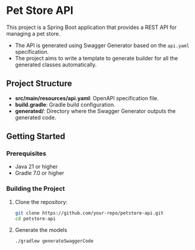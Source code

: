# Pet Store API

This project is a Spring Boot application that provides a REST API 
for managing a pet store. 

* The API is generated using Swagger Generator based on the `api.yaml` specification.
* The project aims to write a template to generate builder for all the generated classes automatically.

## Project Structure

- **src/main/resources/api.yaml**: OpenAPI specification file.
- **build.gradle**: Gradle build configuration.
- **generated/**: Directory where the Swagger Generator outputs the generated code.

## Getting Started

### Prerequisites

- Java 21 or higher
- Gradle 7.0 or higher

### Building the Project

1. Clone the repository:
   ```sh
   git clone https://github.com/your-repo/petstore-api.git
   cd petstore-api
   ```

2. Generate the models 
   ```sh
   ./gradlew generateSwaggerCode
   ```
